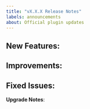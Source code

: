 ```yaml
---
title: "vX.X.X Release Notes"
labels: announcements
about: Official plugin updates
---
```


**New Features**:
- 

**Improvements**:
- 

**Fixed Issues**:
- 

**Upgrade Notes**: